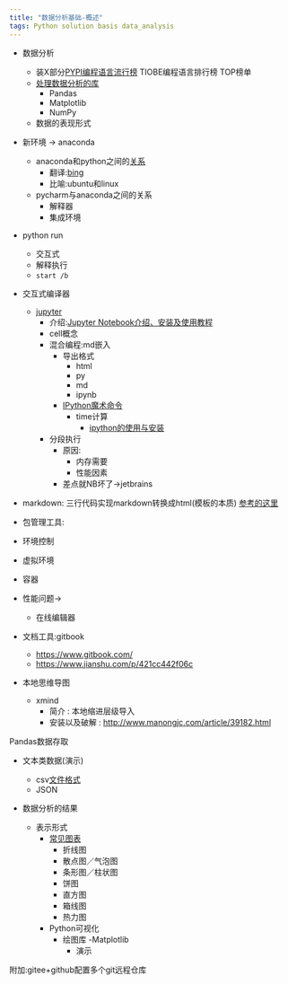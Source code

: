 ```yaml
---  
title: "数据分析基础-概述"  
tags: Python solution basis data_analysis  
---  
```

  
- 数据分析
    - 装X部分[PYPI编程语言流行榜](http://pypl.github.io/PYPL.html)
    TIOBE编程语言排行榜 TOP榜单
    - [处理数据分析的库](https://www.jianshu.com/p/103f49580baa)
        - Pandas
        - Matplotlib
        - NumPy
    - 数据的表现形式
- 新环境 -> anaconda
    - anaconda和python之间的[关系](http://ynvictor.xyz/index/Python_data/md/rumen-anaconda.html)
        - 翻译:[bing](https://cn.bing.com/search?q=%E7%BF%BB%E8%AF%91&PC=U316&FORM=CHROMN)
        - 比喻:ubuntu和linux
    - pycharm与anaconda之间的关系
        - 解释器
        - 集成环境


- python run
    - 交互式
    - 解释执行
    - `start /b`
- 交互式编译器    
    - [jupyter](http://ynvictor.xyz/index/Python_data/md/rumen-jupyter.html)
        - 介绍:[Jupyter Notebook介绍、安装及使用教程](https://www.jianshu.com/p/91365f343585)    
        - cell概念
        - 混合编程:md嵌入
            - 导出格式
                - html
                - py
                - md
                - ipynb
            - [IPython魔术命令](https://www.jianshu.com/p/e45deef2f317)
                - time计算
                    - [ipython的使用与安装](https://www.jianshu.com/p/48b7c31c5a88)
        - 分段执行
            - 原因: 
                - 内存需要
                - 性能因素
            - 差点就NB坏了->jetbrains
- markdown: 三行代码实现markdown转换成html(模板的本质)
[参考的这里](https://blog.csdn.net/jhgjdfhre/article/details/52253630)
- 包管理工具:
- 环境控制
- 虚拟环境
- 容器

    
    

- 性能问题->
    - 在线编辑器
- 文档工具:gitbook
    - https://www.gitbook.com/    
    - https://www.jianshu.com/p/421cc442f06c
- 本地思维导图
    - xmind
        - 简介 : 本地缩进层级导入  
        - 安装以及破解 : http://www.manongjc.com/article/39182.html
    
Pandas数据存取
- 文本类数据(演示)
    - csv[文件格式](https://www.jianshu.com/p/7d15ff418310)
    - JSON

- 数据分析的结果
    - 表示形式
        - [常见图表](file:///D:/JupyterProjects/Python_data/md/matplotlib-tuBiao.html)
            - 折线图
            - 散点图／气泡图
            - 条形图／柱状图
            - 饼图
            - 直方图
            - 箱线图
            - 热力图    
        - Python可视化
            - 绘图库
                -Matplotlib
                - 演示
                
附加:gitee+github配置多个git远程仓库                